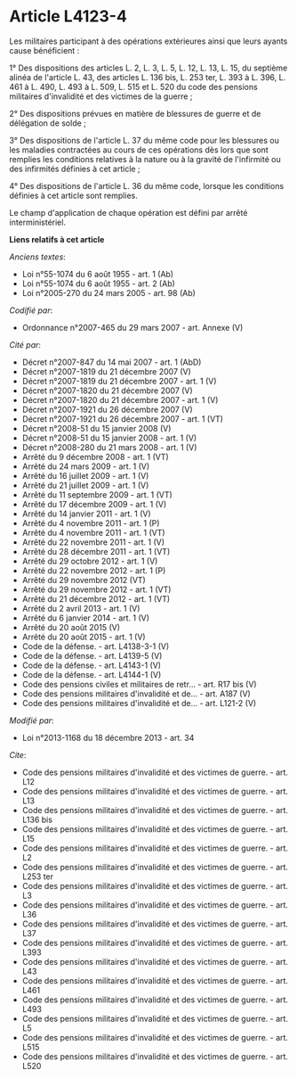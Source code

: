 # Article L4123-4

Les militaires participant à des opérations extérieures ainsi que leurs ayants cause bénéficient : 

1° Des dispositions des articles L. 2, L. 3, L. 5, L. 12, L. 13, L. 15, du septième alinéa de l'article L. 43, des articles
L. 136 bis, L. 253 ter,
L. 393 à L. 396, 
L. 461 à L. 490, 
L. 493 à L. 509, L. 515 et L. 520 du code des pensions militaires d'invalidité et des victimes de la guerre ; 

2° Des dispositions prévues en matière de blessures de guerre et de délégation de solde ; 

3° Des dispositions de l'article L. 37 du même code pour les blessures ou les maladies contractées au cours de ces opérations
dès lors que sont remplies les conditions relatives à la nature ou à la gravité de l'infirmité ou des infirmités définies à
cet article ; 

4° Des dispositions de l'article L. 36 du même code, lorsque les conditions définies à cet article sont remplies. 

Le champ d'application de chaque opération est défini par arrêté interministériel.

**Liens relatifs à cet article**

_Anciens textes_:

  - Loi n°55-1074 du 6 août 1955 - art. 1 (Ab)
  - Loi n°55-1074 du 6 août 1955 - art. 2 (Ab)
  - Loi n°2005-270 du 24 mars 2005 - art. 98 (Ab)

_Codifié par_:

  - Ordonnance n°2007-465 du 29 mars 2007 - art. Annexe (V)

_Cité par_:

  - Décret n°2007-847 du 14 mai 2007 - art. 1 (AbD)
  - Décret n°2007-1819 du 21 décembre 2007 (V)
  - Décret n°2007-1819 du 21 décembre 2007 - art. 1 (V)
  - Décret n°2007-1820 du 21 décembre 2007 (V)
  - Décret n°2007-1820 du 21 décembre 2007 - art. 1 (V)
  - Décret n°2007-1921 du 26 décembre 2007 (V)
  - Décret n°2007-1921 du 26 décembre 2007 - art. 1 (VT)
  - Décret n°2008-51 du 15 janvier 2008 (V)
  - Décret n°2008-51 du 15 janvier 2008 - art. 1 (V)
  - Décret n°2008-280 du 21 mars 2008 - art. 1 (V)
  - Arrêté du 9 décembre 2008 - art. 1 (VT)
  - Arrêté du 24 mars 2009 - art. 1 (V)
  - Arrêté du 16 juillet 2009 - art. 1 (V)
  - Arrêté du 21 juillet 2009 - art. 1 (V)
  - Arrêté du 11 septembre 2009 - art. 1 (VT)
  - Arrêté du 17 décembre 2009 - art. 1 (V)
  - Arrêté du 14 janvier 2011 - art. 1 (V)
  - Arrêté du 4 novembre 2011 - art. 1 (P)
  - Arrêté du 4 novembre 2011 - art. 1 (VT)
  - Arrêté du 22 novembre 2011 - art. 1 (V)
  - Arrêté du 28 décembre 2011 - art. 1 (VT)
  - Arrêté du 29 octobre 2012 - art. 1 (V)
  - Arrêté du 22 novembre 2012 - art. 1 (P)
  - Arrêté du 29 novembre 2012 (VT)
  - Arrêté du 29 novembre 2012 - art. 1 (VT)
  - Arrêté du 21 décembre 2012 - art. 1 (VT)
  - Arrêté du 2 avril 2013 - art. 1 (V)
  - Arrêté du 6 janvier 2014 - art. 1 (V)
  - Arrêté du 20 août 2015 (V)
  - Arrêté du 20 août 2015 - art. 1 (V)
  - Code de la défense. - art. L4138-3-1 (V)
  - Code de la défense. - art. L4139-5 (V)
  - Code de la défense. - art. L4143-1 (V)
  - Code de la défense. - art. L4144-1 (V)
  - Code des pensions civiles et militaires de retr... - art. R17 bis (V)
  - Code des pensions militaires d'invalidité et de... - art. A187 (V)
  - Code des pensions militaires d'invalidité et de... - art. L121-2 (V)

_Modifié par_:

  - Loi n°2013-1168 du 18 décembre 2013 - art. 34

_Cite_:

  - Code des pensions militaires d'invalidité et des victimes de guerre. - art. L12
  - Code des pensions militaires d'invalidité et des victimes de guerre. - art. L13
  - Code des pensions militaires d'invalidité et des victimes de guerre. - art. L136 bis
  - Code des pensions militaires d'invalidité et des victimes de guerre. - art. L15
  - Code des pensions militaires d'invalidité et des victimes de guerre. - art. L2
  - Code des pensions militaires d'invalidité et des victimes de guerre. - art. L253 ter
  - Code des pensions militaires d'invalidité et des victimes de guerre. - art. L3
  - Code des pensions militaires d'invalidité et des victimes de guerre. - art. L36
  - Code des pensions militaires d'invalidité et des victimes de guerre. - art. L37
  - Code des pensions militaires d'invalidité et des victimes de guerre. - art. L393
  - Code des pensions militaires d'invalidité et des victimes de guerre. - art. L43
  - Code des pensions militaires d'invalidité et des victimes de guerre. - art. L461
  - Code des pensions militaires d'invalidité et des victimes de guerre. - art. L493
  - Code des pensions militaires d'invalidité et des victimes de guerre. - art. L5
  - Code des pensions militaires d'invalidité et des victimes de guerre. - art. L515
  - Code des pensions militaires d'invalidité et des victimes de guerre. - art. L520
